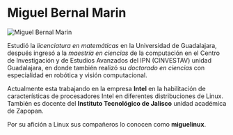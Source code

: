 # Miguel Bernal Marin

![Miguel Bernal
Marin](https://secure.gravatar.com/avatar/9995f522abacb1c23fe81592b8bd3d3e?s=200&d=identicon)

Estudió la *licenciatura en matemáticas* en la Universidad de Guadalajara,
después ingresó a la *maestría en ciencias* de la computación en el  Centro
de Investigación y de Estudios Avanzados del IPN (CINVESTAV) unidad
Guadalajara, en donde también realizó su *doctorado en ciencias* con
especialidad en robótica y visión computacional.

Actualmente esta trabajando en la empresa **Intel** en la habilitación de
características de procesadores Intel en diferentes distribuciones de Linux.
También es docente del **Instituto Tecnológico de Jalisco** unidad académica de 
Zapopan.

Por su afición a Linux sus compañeros lo conocen como **miguelinux**.

<!-- modeline
 vi: ts=8 sw=4 sts=4 et spl=es spell
-->
